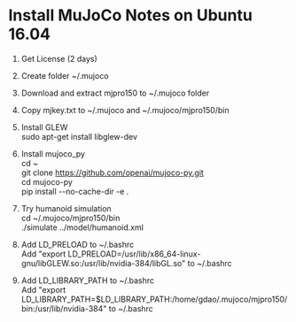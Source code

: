 # Install MuJoCo Notes on Ubuntu 16.04

1. Get License (2 days)

2. Create folder ~/.mujoco

3. Download and extract mjpro150 to ~/.mujoco folder

4. Copy mjkey.txt to ~/.mujoco and ~/.mujoco/mjpro150/bin

5. Install GLEW <br />
sudo apt-get install libglew-dev

6. Install mujoco_py <br />
cd ~ <br />
git clone https://github.com/openai/mujoco-py.git <br />
cd mujoco-py <br />
pip install --no-cache-dir -e .

7. Try humanoid simulation <br />
cd ~/.mujoco/mjpro150/bin <br />
./simulate ../model/humanoid.xml

8. Add LD_PRELOAD to ~/.bashrc <br />
Add "export LD_PRELOAD=/usr/lib/x86_64-linux-gnu/libGLEW.so:/usr/lib/nvidia-384/libGL.so" to ~/.bashrc

9. Add LD_LIBRARY_PATH to ~/.bashrc <br />
Add "export LD_LIBRARY_PATH=$LD_LIBRARY_PATH:/home/gdao/.mujoco/mjpro150/bin:/usr/lib/nvidia-384" to ~/.bashrc
